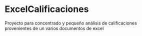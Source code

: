 # ExcelCalificaciones
Proyecto para concentrado y pequeño análisis de calificaciones provenientes de un varios documentos de excel
